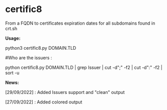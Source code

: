 # certific8
From a FQDN to certificates expiration dates for all subdomains found in crt.sh

__Usage:__

python3 certific8.py DOMAIN.TLD

#Who are the issuers :

python certific8.py DOMAIN.TLD | grep Issuer | cut -d";" -f2 | cut -d":" -f2 | sort -u

__News:__

[29/09/2022] : Added Issuers support and "clean" output

[27/09/2022] : Added colored output
